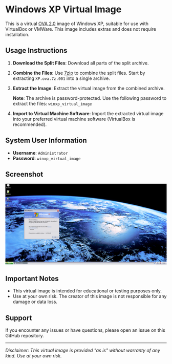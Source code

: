 # Windows XP Virtual Image

This is a virtual [OVA 2.0](https://www.dmtf.org/standards/ovf) image of Windows XP, suitable for use with VirtualBox or VMWare. This image includes extras and does not require installation.

## Usage Instructions

1. **Download the Split Files**: Download all parts of the split archive.

2. **Combine the Files**: Use [7zip](https://7-zip.org/download.html) to combine the split files. Start by extracting `XP.ova.7z.001` into a single archive.

3. **Extract the Image**: Extract the virtual image from the combined archive.

   **Note**: The archive is password-protected. Use the following password to extract the files: `winxp_virtual_image`

4. **Import to Virtual Machine Software**: Import the extracted virtual image into your preferred virtual machine software (VirtualBox is recommended).

## System User Information

- **Username**: `Administrator`
- **Password**: `winxp_virtual_image`

## Screenshot

![Screenshot](Screenshot.png)

## Important Notes

- This virtual image is intended for educational or testing purposes only.
- Use at your own risk. The creator of this image is not responsible for any damage or data loss.

## Support

If you encounter any issues or have questions, please open an issue on this GitHub repository.

---

*Disclaimer: This virtual image is provided "as is" without warranty of any kind. Use at your own risk.*